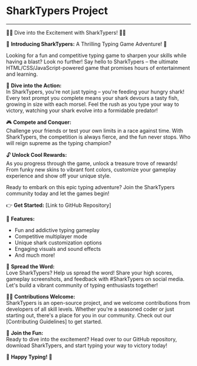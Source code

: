 # SharkTypers Project
-------------------------

🦈🔤 Dive into the Excitement with SharkTypers! 🦈🔤

🎉 **Introducing SharkTypers:** A Thrilling Typing Game Adventure! 🎉

Looking for a fun and competitive typing game to sharpen your skills while having a blast? Look no further! Say hello to SharkTypers – the ultimate HTML/CSS/JavaScript-powered game that promises hours of entertainment and learning.

🌊 **Dive into the Action:**  
In SharkTypers, you're not just typing – you're feeding your hungry shark! Every text prompt you complete means your shark devours a tasty fish, growing in size with each morsel. Feel the rush as you type your way to victory, watching your shark evolve into a formidable predator!

🎮 **Compete and Conquer:**  
Challenge your friends or test your own limits in a race against time. With SharkTypers, the competition is always fierce, and the fun never stops. Who will reign supreme as the typing champion?

🔓 **Unlock Cool Rewards:**  
As you progress through the game, unlock a treasure trove of rewards! From funky new skins to vibrant font colors, customize your gameplay experience and show off your unique style.

Ready to embark on this epic typing adventure? Join the SharkTypers community today and let the games begin!

👉 **Get Started:** [Link to GitHub Repository]

🌟 **Features:**  
- Fun and addictive typing gameplay  
- Competitive multiplayer mode  
- Unique shark customization options  
- Engaging visuals and sound effects  
- And much more!

📢 **Spread the Word:**  
Love SharkTypers? Help us spread the word! Share your high scores, gameplay screenshots, and feedback with #SharkTypers on social media. Let's build a vibrant community of typing enthusiasts together!

👨‍💻 **Contributions Welcome:**  
SharkTypers is an open-source project, and we welcome contributions from developers of all skill levels. Whether you're a seasoned coder or just starting out, there's a place for you in our community. Check out our [Contributing Guidelines] to get started.

🎉 **Join the Fun:**  
Ready to dive into the excitement? Head over to our GitHub repository, download SharkTypers, and start typing your way to victory today!

🦈 **Happy Typing!** 🦈

